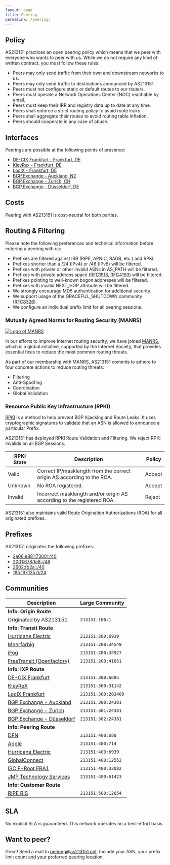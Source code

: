```yaml
---
layout: page
title: Peering
permalink: /peering/
---
```


## Policy

AS213151 practices an open peering policy which means that we peer with everyone who wants to peer with us. While we do not require any kind of written contract, you must follow these rules:

- Peers may only send traffic from their own and downstream networks to us.
- Peers may only send traffic to destinations announced by AS213151.
- Peers must not configure static or default routes to our routers.
- Peers must operate a Network Operations Center (NOC) reachable by email.
- Peers must keep their IRR and registry data up to date at any time.
- Peers shall enforce a strict routing policy to avoid route leaks.
- Peers shall aggregate their routes to avoid routing table inflation.
- Peers should cooperate in any case of abuse.

## Interfaces

Peerings are possible at the following points of presence:
- [DE-CIX Frankfurt - Frankfurt, DE](https://www.peeringdb.com/ix/31)
- [KleyRex - Frankfurt, DE](https://www.peeringdb.com/ix/123)
- [LocIX - Frankfurt, DE](https://www.peeringdb.com/ix/2084)
- [BGP.Exchange - Auckland, NZ](https://www.peeringdb.com/ix/2084)
- [BGP.Exchange - Zurich, CH](https://www.peeringdb.com/ix/3830)
- [BGP.Exchange - D&uuml;sseldorf, DE](https://www.peeringdb.com/ix/3844)

## Costs

Peering with AS213151 is cost-neutral for both parties.

## Routing & Filtering

Please note the following preferences and technical information before entering a peering with us:

- Prefixes are filtered against IRR (RIPE, APNIC, RADB, etc.) and RPKI.
- Prefixes shorter than a /24 (IPv4) or /48 (IPv6) will be filtered.
- Prefixes with private or other invalid ASNs in AS_PATH will be filtered.
- Prefixes with private address space ([RFC1918](https://www.rfc-editor.org/rfc/rfc1918), [RFC4193](https://www.rfc-editor.org/rfc/rfc4193)) will be filtered.
- Prefixes pointing to well-known bogon addresses will be filtered.
- Prefixes with invalid NEXT_HOP attribute will be filtered.
- We strongly encourage MD5 authentication for additional security.
- We support usage of the GRACEFUL_SHUTDOWN community ([RFC8326](https://www.rfc-editor.org/rfc/rfc8326)).
- We configure an individual prefix limit for all peering sessions.

### Mutually Agreed Norms for Routing Security (MANRS)

[![Logo of MANRS](https://as213151.net/images/MANRS.png)](http://www.manrs.org/)

In our efforts to improve Internet routing security, we have joined [MANRS](http://www.manrs.org/), which is a global initiative, supported by the Internet Society, that provides essential fixes to reduce the most common routing threats.

As part of our membership with MANRS, AS213151 commits to adhere to four concrete actions to reduce routing threats:

- Filtering
- Anti-Spoofing
- Coordination
- Global Validation

### Resource Public Key Infrastructure (RPKI)

[RPKI](https://rpki.readthedocs.io/en/latest/) is a method to help prevent BGP hijacking and Route Leaks. It uses cryptographic signatures to validate that an ASN is allowed to announce a particular Prefix. 

AS213151 has deployed RPKI Route Validation and Filtering. We reject RPKI Invalids on all BGP Sessions.

|RPKI State|Description|Policy|
|---|---|---|
|Valid|Correct IP/masklength from the correct origin AS according to the ROA.|Accept|
|Unknown|No ROA registered.|Accept|
|Invalid|Incorrect masklength and/or origin AS according to the registered ROA.|Reject|

AS213151 also maintains valid Route Origination Authorizations (ROA) for all originated prefixes. 

## Prefixes
AS213151 originates the following prefixes:
- [2a06:e881:7300::/40](https://apps.db.ripe.net/db-web-ui/query?searchtext=2a06:e881:7300::/40)
- [2001:678:1e8::/48](https://apps.db.ripe.net/db-web-ui/query?searchtext=2001:678:1e8::/48)
- [2602:fb2a::/40](https://whois.arin.net/rest/net/NET6-2602-FB2A-1)
- [185.197.135.0/24](https://apps.db.ripe.net/db-web-ui/query?searchtext=185.197.135.0/24)

## Communities

|Description|Large Community|
|---|---|
|**Info: Origin Route**|
|Originated by AS213151|`213151:100:1`|
|**Info: Transit Route**|
|[Hurricane Electric](https://www.peeringdb.com/asn/6939)|`213151:200:6939`|
|[Meerfarbig](https://www.peeringdb.com/asn/34549)|`213151:200:34549`|
|[iFog](https://www.peeringdb.com/asn/34927)|`213151:200:34927`|
|[FreeTransit (Openfactory)](https://www.peeringdb.com/asn/41051)|`213151:200:41051`|
|**Info: IXP Route**|
|[DE-CIX Frankfurt](https://www.peeringdb.com/ix/31)|`213151:300:6695`|
|[KleyReX](https://www.peeringdb.com/ix/123)|`213151:300:31142`|
|[LocIX Frankfurt](https://www.peeringdb.com/ix/2084)|`213151:300:202409`|
|[BGP.Exchange - Auckland](https://www.peeringdb.com/ix/2084)|`213151:300:24381`|
|[BGP.Exchange - Zurich](https://www.peeringdb.com/ix/3830)|`213151:301:24381`|
|[BGP.Exchange - D&uuml;sseldorf](https://www.peeringdb.com/ix/3844)|`213151:302:24381`|
|**Info: Peering Route**|
|[DFN](https://www.peeringdb.com/asn/680)|`213151:400:680`|
|[Apple](https://www.peeringdb.com/asn/714)|`213151:400:714`|
|[Hurricane Electric](https://www.peeringdb.com/asn/6939)|`213151:400:6939`|
|[GlobalConnect](https://www.peeringdb.com/asn/12552)|`213151:400:12552`|
|[ISC F-Root FRA1](https://www.peeringdb.com/asn/33082)|`213151:400:33082`|
|[JMP Technology Services](https://www.peeringdb.com/asn/61423)|`213151:400:61423`|
|**Info: Customer Route**|
|[RIPE RIS](https://www.peeringdb.com/asn/12654)|`213151:500:12654`|

## SLA
No explicit SLA is guaranteed. This network operates on a best-effort basis.

## Want to peer?
Great! Send a mail to [peering@as213151.net](mailto:peering@as213151.net).
Include your ASN, your prefix limit count and your preferred peering location.

